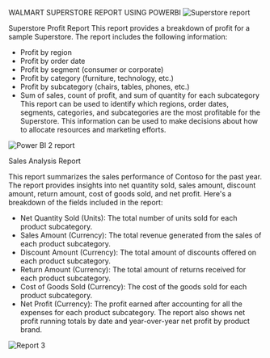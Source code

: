 WALMART SUPERSTORE REPORT USING POWERBI
![Superstore report](https://github.com/Ishita2407/Projects/assets/91796142/0da20e39-7002-47f7-9e78-110667779563)

Superstore Profit Report
This report provides a breakdown of profit for a sample Superstore. The report includes the following information:

- Profit by region
- Profit by order date
- Profit by segment (consumer or corporate)
- Profit by category (furniture, technology, etc.)
- Profit by subcategory (chairs, tables, phones, etc.)
- Sum of sales, count of profit, and sum of quantity for each subcategory
This report can be used to identify which regions, order dates, segments, categories, and subcategories are the most profitable for the Superstore. This information can be used to make decisions about how to allocate resources and marketing efforts.

![Power BI 2 report](https://github.com/Ishita2407/Projects/assets/91796142/eebef4c7-9d39-4b11-9401-35d60568bb7b)

Sales Analysis Report

This report summarizes the sales performance of Contoso for the past year. The report provides insights into net quantity sold, sales amount, discount amount, return amount, cost of goods sold, and net profit. Here's a breakdown of the fields included in the report:

- Net Quantity Sold (Units): The total number of units sold for each product subcategory.
- Sales Amount (Currency): The total revenue generated from the sales of each product subcategory.
- Discount Amount (Currency): The total amount of discounts offered on each product subcategory.
- Return Amount (Currency): The total amount of returns received for each product subcategory.
- Cost of Goods Sold (Currency): The cost of the goods sold for each product subcategory.
- Net Profit (Currency): The profit earned after accounting for all the expenses for each product subcategory.
The report also  shows net profit running totals by date and year-over-year net profit by product brand.

![Report 3](https://github.com/user-attachments/assets/cf63344a-e96a-41c3-8f35-26079cb19cbd)

